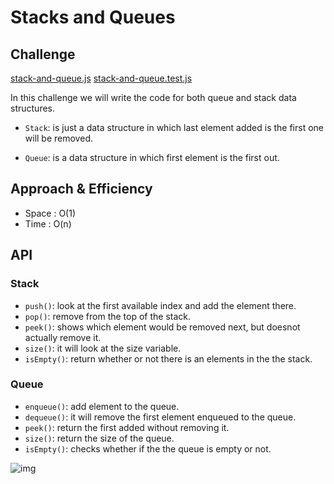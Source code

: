 # Stacks and Queues

## Challenge

[stack-and-queue.js](https://github.com/En-ZUH/data-structures-and-algorithms-401/blob/main/javascript/Data%20Structure-401/stack%20and%20queue_ch10/stack-and-queue.js)
[stack-and-queue.test.js](https://github.com/En-ZUH/data-structures-and-algorithms-401/blob/main/javascript/Data%20Structure-401/stack%20and%20queue_ch10/_tests_/stack-and-queue.test.js)

 In this challenge we will write the code for both queue and stack data structures.

- `Stack`: is just a data structure in which last element added is the first one will be removed.

- `Queue`: is a data structure in which first element is the first out.

## Approach & Efficiency

- Space : O(1)
- Time : O(n)

## API

### Stack 

- `push()`: look at the first available index and add the element there.
- `pop()`: remove from the top of the stack.
- `peek()`: shows which element would be removed next, but doesnot actually remove it.
- `size()`: it will look at the size variable.
- `isEmpty()`: return whether or not there is an elements in the the stack.

###  Queue

- `enqueue()`: add element to the queue.
- `dequeue()`: it will remove the first element enqueued to the queue.
- `peek()`: return the first added without removing it.
- `size()`: return the size of the queue.
- `isEmpty()`: checks whether if the the queue is empty or not.

![img](https://images.saymedia-content.com/.image/t_share/MTc0NDc5MjM2NzY0MDE4MzEw/an-example-of-creating-and-using-stack-and-queue-in-c.png)
